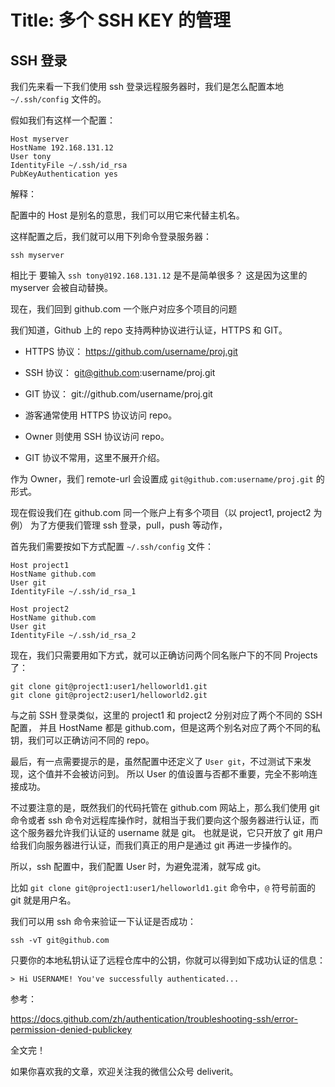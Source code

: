 # Title: 多个 SSH KEY 的管理


## SSH 登录

我们先来看一下我们使用 ssh 登录远程服务器时，我们是怎么配置本地 `~/.ssh/config` 文件的。

假如我们有这样一个配置：

```
Host myserver
HostName 192.168.131.12
User tony
IdentityFile ~/.ssh/id_rsa
PubKeyAuthentication yes
```

解释：

配置中的 Host 是别名的意思，我们可以用它来代替主机名。

这样配置之后，我们就可以用下列命令登录服务器：

```
ssh myserver
```

相比于 要输入 `ssh tony@192.168.131.12` 是不是简单很多？ 这是因为这里的 myserver 会被自动替换。


现在，我们回到 github.com 一个账户对应多个项目的问题

我们知道，Github 上的 repo 支持两种协议进行认证，HTTPS 和 GIT。

- HTTPS 协议： https://github.com/username/proj.git 
- SSH 协议：   git@github.com:username/proj.git 
- GIT 协议：   git://github.com/username/proj.git



- 游客通常使用 HTTPS 协议访问 repo。
- Owner 则使用 SSH 协议访问 repo。
- GIT 协议不常用，这里不展开介绍。

作为 Owner，我们 remote-url 会设置成 `git@github.com:username/proj.git` 的形式。

现在假设我们在 github.com 同一个账户上有多个项目（以 project1, project2 为例）
为了方便我们管理 ssh 登录，pull，push 等动作，

首先我们需要按如下方式配置 `~/.ssh/config` 文件：

```ssh
Host project1 
HostName github.com
User git
IdentityFile ~/.ssh/id_rsa_1

Host project2
HostName github.com
User git
IdentityFile ~/.ssh/id_rsa_2
```

现在，我们只需要用如下方式，就可以正确访问两个同名账户下的不同 Projects 了：

```
git clone git@project1:user1/helloworld1.git
git clone git@project2:user1/helloworld2.git
```


与之前 SSH 登录类似，这里的 project1 和 project2 分别对应了两个不同的 SSH 配置，
并且 HostName 都是 github.com，但是这两个别名对应了两个不同的私钥，我们可以正确访问不同的 repo。


最后，有一点需要提示的是，虽然配置中还定义了 `User git`，不过测试下来发现，这个值并不会被访问到。
所以 User 的值设置与否都不重要，完全不影响连接成功。

不过要注意的是，既然我们的代码托管在 github.com 网站上，那么我们使用 git 命令或者 ssh 命令对远程库操作时，就相当于我们要向这个服务器进行认证，而这个服务器允许我们认证的 username 就是 git。
也就是说，它只开放了 git 用户给我们向服务器进行认证，而我们真正的用户是通过 git 再进一步操作的。

所以，ssh 配置中，我们配置 User 时，为避免混淆，就写成 git。

比如 `git clone git@project1:user1/helloworld1.git` 命令中，`@` 符号前面的 git 就是用户名。

我们可以用 ssh 命令来验证一下认证是否成功：

```
ssh -vT git@github.com
```

只要你的本地私钥认证了远程仓库中的公钥，你就可以得到如下成功认证的信息：

```
> Hi USERNAME! You've successfully authenticated...
```

参考：


https://docs.github.com/zh/authentication/troubleshooting-ssh/error-permission-denied-publickey



全文完！

如果你喜欢我的文章，欢迎关注我的微信公众号 deliverit。



